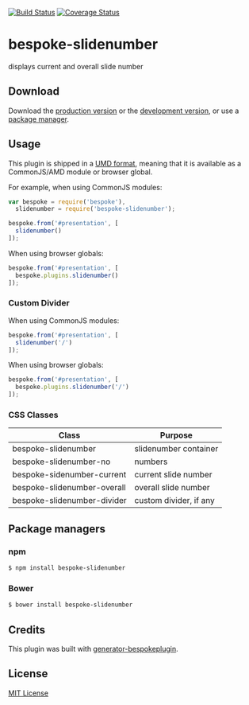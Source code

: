 [![Build Status](https://secure.travis-ci.org/frncsdrk/bespoke-slidenumber.png?branch=master)](https://travis-ci.org/frncsdrk/bespoke-slidenumber) [![Coverage Status](https://coveralls.io/repos/frncsdrk/bespoke-slidenumber/badge.png)](https://coveralls.io/r/frncsdrk/bespoke-slidenumber)

# bespoke-slidenumber

displays current and overall slide number

## Download

Download the [production version][min] or the [development version][max], or use a [package manager](#package-managers).

[min]: https://raw.github.com/frncsdrk/bespoke-slidenumber/master/dist/bespoke-slidenumber.min.js
[max]: https://raw.github.com/frncsdrk/bespoke-slidenumber/master/dist/bespoke-slidenumber.js

## Usage

This plugin is shipped in a [UMD format](https://github.com/umdjs/umd), meaning that it is available as a CommonJS/AMD module or browser global.

For example, when using CommonJS modules:

```js
var bespoke = require('bespoke'),
  slidenumber = require('bespoke-slidenumber');

bespoke.from('#presentation', [
  slidenumber()
]);
```

When using browser globals:

```js
bespoke.from('#presentation', [
  bespoke.plugins.slidenumber()
]);
```

### Custom Divider

When using CommonJS modules:

```js
bespoke.from('#presentation', [
  slidenumber('/')
]);
```

When using browser globals:

```js
bespoke.from('#presentation', [
  bespoke.plugins.slidenumber('/')
]);
```

### CSS Classes
| Class                       | Purpose                |
|-----------------------------|------------------------|
| bespoke-slidenumber         | slidenumber container  |
| bespoke-slidenumber-no      | numbers                |
| bespoke-sidenumber-current  | current slide number   |
| bespoke-slidenumber-overall | overall slide number   |
| bespoke-slidenumber-divider | custom divider, if any |

## Package managers

### npm

```bash
$ npm install bespoke-slidenumber
```

### Bower

```bash
$ bower install bespoke-slidenumber
```

## Credits

This plugin was built with [generator-bespokeplugin](https://github.com/markdalgleish/generator-bespokeplugin).

## License

[MIT License](http://en.wikipedia.org/wiki/MIT_License)
